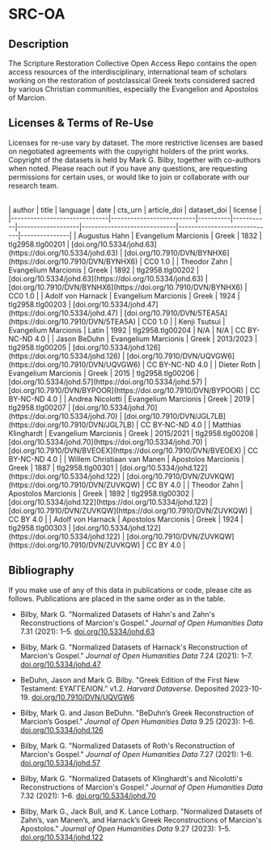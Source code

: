 # SRC-OA 

## Description

The Scripture Restoration Collective Open Access Repo contains the open access resources of the interdisciplinary, international team of scholars working on the restoration of postclassical Greek texts considered sacred by various Christian communities, especially the Evangelion and Apostolos of Marcion.

## Licenses & Terms of Re-Use

Licenses for re-use vary by dataset. The more restrictive licenses are based on negotiated agreements with the copyright holders of the print works. Copyright of the datasets is held by Mark G. Bilby, together with co-authors when noted. Please reach out if you have any questions, are requesting permissions for certain uses, or would like to join or collaborate with our research team.

<br>
| author | title | language | date | cts_urn | article_doi | dataset_doi | license |
|------------------------------|--------------------------|----------|-----------|-------------------|-----------------------------|-----------------------------|---------------|
| Augustus Hahn | Evangelium Marcionis | Greek | 1832 | tlg2958.tlg00201 | [doi.org/10.5334/johd.63](https://doi.org/10.5334/johd.63) | [doi.org/10.7910/DVN/BYNHX6](https://doi.org/10.7910/DVN/BYNHX6) | CC0 1.0 |
| Theodor Zahn | Evangelium Marcionis | Greek | 1892 | tlg2958.tlg00202 | [doi.org/10.5334/johd.63](https://doi.org/10.5334/johd.63) | [doi.org/10.7910/DVN/BYNHX6](https://doi.org/10.7910/DVN/BYNHX6) | CC0 1.0 |
| Adolf von Harnack | Evangelium Marcionis | Greek | 1924 | tlg2958.tlg00203 | [doi.org/10.5334/johd.47](https://doi.org/10.5334/johd.47) | [doi.org/10.7910/DVN/5TEA5A](https://doi.org/10.7910/DVN/5TEA5A) | CC0 1.0 |
| Kenji Tsutsui | Evangelium Marcionis | Latin | 1992 | tlg2958.tlg00204 | N/A | N/A | CC BY-NC-ND 4.0 |
| Jason BeDuhn | Evangelium Marcionis | Greek | 2013/2023 | tlg2958.tlg00205 | [doi.org/10.5334/johd.126](https://doi.org/10.5334/johd.126) | [doi.org/10.7910/DVN/UQVGW6](https://doi.org/10.7910/DVN/UQVGW6) | CC BY-NC-ND 4.0 |
| Dieter Roth | Evangelium Marcionis | Greek | 2015 | tlg2958.tlg00206 | [doi.org/10.5334/johd.57](https://doi.org/10.5334/johd.57) | [doi.org/10.7910/DVN/BYPOOR](https://doi.org/10.7910/DVN/BYPOOR) | CC BY-NC-ND 4.0 |
| Andrea Nicolotti | Evangelium Marcionis | Greek | 2019 | tlg2958.tlg00207 | [doi.org/10.5334/johd.70](https://doi.org/10.5334/johd.70) | [doi.org/10.7910/DVN/JGL7LB](https://doi.org/10.7910/DVN/JGL7LB) | CC BY-NC-ND 4.0 |
| Matthias Klinghardt | Evangelium Marcionis | Greek | 2015/2021 | tlg2958.tlg00208 | [doi.org/10.5334/johd.70](https://doi.org/10.5334/johd.70) | [doi.org/10.7910/DVN/BVEOEX](https://doi.org/10.7910/DVN/BVEOEX) | CC BY-NC-ND 4.0 |
| Willem Christiaan van Manen | Apostolos Marcionis | Greek | 1887 | tlg2958.tlg00301 | [doi.org/10.5334/johd.122](https://doi.org/10.5334/johd.122) | [doi.org/10.7910/DVN/ZUVKQW](https://doi.org/10.7910/DVN/ZUVKQW) | CC BY 4.0 |
| Theodor Zahn | Apostolos Marcionis | Greek | 1892 | tlg2958.tlg00302 | [doi.org/10.5334/johd.122](https://doi.org/10.5334/johd.122) | [doi.org/10.7910/DVN/ZUVKQW](https://doi.org/10.7910/DVN/ZUVKQW) | CC BY 4.0 |
| Adolf von Harnack | Apostolos Marcionis | Greek | 1924 | tlg2958.tlg00303 | [doi.org/10.5334/johd.122](https://doi.org/10.5334/johd.122) | [doi.org/10.7910/DVN/ZUVKQW](https://doi.org/10.7910/DVN/ZUVKQW) | CC BY 4.0 |
<br>

## Bibliography

If you make use of any of this data in publications or code, please cite as follows. Publications are placed in the same order as in the table.

- Bilby, Mark G. "Normalized Datasets of Hahn's and Zahn's Reconstructions of Marcion's Gospel." *Journal of Open Humanities Data* 7.31 (2021): 1–5. [doi.org/10.5334/johd.63](https://doi.org/10.5334/johd.63)

- Bilby, Mark G. "Normalized Datasets of Harnack's Reconstruction of Marcion's Gospel." *Journal of Open Humanities Data* 7.24 (2021): 1–7. [doi.org/10.5334/johd.47](https://doi.org/10.5334/johd.47)

- BeDuhn, Jason and Mark G. Bilby. "Greek Edition of the First New Testament: ΕΥΑΓΓΕΛΙΟΝ.” v1.2. *Harvard Dataverse.* Deposited 2023-10-19. [doi.org/10.7910/DVN/UQVGW6](https://doi.org/10.7910/DVN/UQVGW6)

- Bilby, Mark G. and Jason BeDuhn. "BeDuhn’s Greek Reconstruction of Marcion’s Gospel." *Journal of Open Humanities Data* 9.25 (2023): 1–6. [doi.org/10.5334/johd.126](https://doi.org/10.5334/johd.126)

- Bilby, Mark G. "Normalized Datasets of Roth's Reconstruction of Marcion's Gospel." *Journal of Open Humanities Data* 7.27 (2021): 1–6. [doi.org/10.5334/johd.57](https://doi.org/10.5334/johd.57)

- Bilby, Mark G. "Normalized Datasets of Klinghardt's and Nicolotti's Reconstructions of Marcion's Gospel." *Journal of Open Humanities Data* 7.32 (2021): 1–6. [doi.org/10.5334/johd.70](https://doi.org/10.5334/johd.70)

- Bilby, Mark G., Jack Bull, and K. Lance Lotharp. "Normalized Datasets of Zahn’s, van Manen’s, and Harnack’s Greek Reconstructions of Marcion's Apostolos." *Journal of Open Humanities Data* 9.27 (2023): 1–5. [doi.org/10.5334/johd.122](https://doi.org/10.5334/johd.122)

